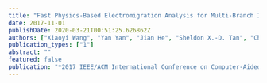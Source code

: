 ```yaml
---
title: "Fast Physics-Based Electromigration Analysis for Multi-Branch Interconnect Trees"
date: 2017-11-01
publishDate: 2020-03-21T00:51:25.626862Z
authors: ["Xiaoyi Wang", "Yan Yan", "Jian He", "Sheldon X.-D. Tan", "Chase Cook", "Shengqi Yang"]
publication_types: ["1"]
abstract: ""
featured: false
publication: "*2017 IEEE/ACM International Conference on Computer-Aided Design (ICCAD)*"
---
```


